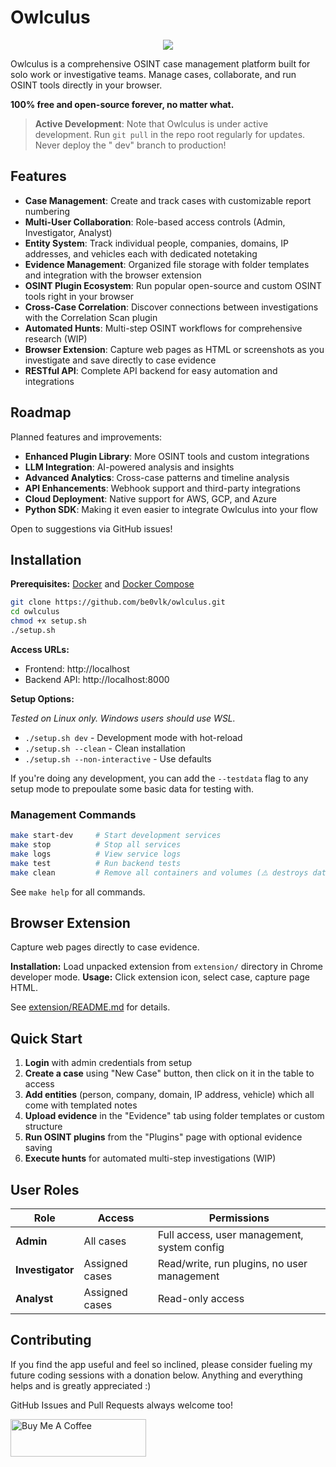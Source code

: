 # Owlculus

<p align="center">
  <img src="https://i.imgur.com/Cuf4hMK.png" />
</p>

Owlculus is a comprehensive OSINT case management platform built for solo work or investigative teams. Manage cases,
collaborate, and run OSINT tools directly in your browser.

**100% free and open-source forever, no matter what.**

> **Active Development**: Note that Owlculus is under active development. Run `git pull` in the repo root regularly for
> updates. Never deploy the "
> dev" branch to production!

## Features

- **Case Management**: Create and track cases with customizable report numbering
- **Multi-User Collaboration**: Role-based access controls (Admin, Investigator, Analyst)
- **Entity System**: Track individual people, companies, domains, IP addresses, and vehicles each with dedicated
  notetaking
- **Evidence Management**: Organized file storage with folder templates and integration with the browser extension
- **OSINT Plugin Ecosystem**: Run popular open-source and custom OSINT tools right in your browser
- **Cross-Case Correlation**: Discover connections between investigations with the Correlation Scan plugin
- **Automated Hunts**: Multi-step OSINT workflows for comprehensive research (WIP)
- **Browser Extension**: Capture web pages as HTML or screenshots as you investigate and save directly to case evidence
- **RESTful API**: Complete API backend for easy automation and integrations

## Roadmap

Planned features and improvements:

- **Enhanced Plugin Library**: More OSINT tools and custom integrations
- **LLM Integration**: AI-powered analysis and insights
- **Advanced Analytics**: Cross-case patterns and timeline analysis
- **API Enhancements**: Webhook support and third-party integrations
- **Cloud Deployment**: Native support for AWS, GCP, and Azure
- **Python SDK**: Making it even easier to integrate Owlculus into your flow

Open to suggestions via GitHub issues!

## Installation

**Prerequisites:** [Docker](https://docs.docker.com/get-docker/)
and [Docker Compose](https://docs.docker.com/compose/install/)

```bash
git clone https://github.com/be0vlk/owlculus.git
cd owlculus
chmod +x setup.sh
./setup.sh
```

**Access URLs:**

- Frontend: http://localhost
- Backend API: http://localhost:8000

**Setup Options:**

*Tested on Linux only. Windows users should use WSL.*

- `./setup.sh dev` - Development mode with hot-reload
- `./setup.sh --clean` - Clean installation
- `./setup.sh --non-interactive` - Use defaults

If you're doing any development, you can add the `--testdata` flag to any setup mode to prepoulate some basic data for
testing with.

### Management Commands

```bash
make start-dev     # Start development services
make stop          # Stop all services
make logs          # View service logs
make test          # Run backend tests
make clean         # Remove all containers and volumes (⚠️ destroys data)
```

See `make help` for all commands.

## Browser Extension

Capture web pages directly to case evidence.

**Installation:** Load unpacked extension from `extension/` directory in Chrome developer mode.
**Usage:** Click extension icon, select case, capture page HTML.

See [extension/README.md](extension/README.md) for details.

## Quick Start

1. **Login** with admin credentials from setup
2. **Create a case** using "New Case" button, then click on it in the table to access
3. **Add entities** (person, company, domain, IP address, vehicle) which all come with templated notes
4. **Upload evidence** in the "Evidence" tab using folder templates or custom structure
5. **Run OSINT plugins** from the "Plugins" page with optional evidence saving
6. **Execute hunts** for automated multi-step investigations (WIP)

## User Roles

| Role             | Access         | Permissions                                 |
|------------------|----------------|---------------------------------------------|
| **Admin**        | All cases      | Full access, user management, system config |
| **Investigator** | Assigned cases | Read/write, run plugins, no user management |
| **Analyst**      | Assigned cases | Read-only access                            |

## Contributing

If you find the app useful and feel so inclined, please consider fueling my future coding sessions with a donation
below. Anything and everything helps and is greatly appreciated :)

GitHub Issues and Pull Requests always welcome too!

<a href="https://www.buymeacoffee.com/be0vlk" target="_blank"><img src="https://cdn.buymeacoffee.com/buttons/v2/default-yellow.png" alt="Buy Me A Coffee" style="height: 60px !important;width: 217px !important;" ></a>